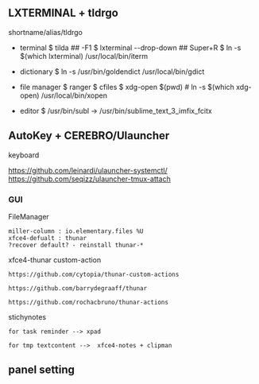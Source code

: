 
## LXTERMINAL + tldrgo

shortname/alias/tldrgo

- terminal
$ tilda ## -F1
$ lxterminal --drop-down ## Super+R
$ ln -s $(which lxterminal) /usr/local/bin/iterm

- dictionary
$ ln -s /usr/bin/goldendict /usr/local/bin/gdict 

- file manager
$ ranger
$ cfiles
$ xdg-open $(pwd) # ln -s $(which xdg-open) /usr/local/bin/xopen

- editor
$ /usr/bin/subl -> /usr/bin/sublime_text_3_imfix_fcitx



## AutoKey + CEREBRO/Ulauncher

keyboard

https://github.com/leinardi/ulauncher-systemctl/
https://github.com/seqizz/ulauncher-tmux-attach

### GUI

FileManager
```
miller-column : io.elementary.files %U
xfce4-defualt : thunar
?recover default? - reinstall thunar-*
```
xfce4-thunar custom-action
```
https://github.com/cytopia/thunar-custom-actions

https://github.com/barrydegraaff/thunar

https://github.com/rochacbruno/thunar-actions
```



stichynotes 
```
for task reminder --> xpad

for tmp textcontent -->  xfce4-notes + clipman
```

## panel setting



